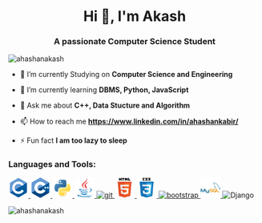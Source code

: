 <h1 align="center">Hi 👋, I'm Akash</h1>
<h3 align="center">A passionate Computer Science Student</h3>

<p align="left"> <img src="https://komarev.com/ghpvc/?username=ahashanakash&label=Profile%20views&color=0e75b6&style=flat" alt="ahashanakash" /> </p>

- 📖 I’m currently Studying on **Computer Science and Engineering**

- 🌱 I’m currently learning **DBMS, Python, JavaScript**

- 💬 Ask me about **C++, Data Stucture and Algorithm**

- 📫 How to reach me **https://www.linkedin.com/in/ahashankabir/**

- ⚡ Fun fact **I am too lazy to sleep**

<h3 align="left">Languages and Tools:</h3>
<p align="left"> 
  <a href="https://www.cprogramming.com/" target="_blank" rel="noreferrer"> 
    <img src="https://raw.githubusercontent.com/devicons/devicon/master/icons/c/c-original.svg" alt="c" width="40" height="40"/> 
  </a> 
  <a href="https://www.w3schools.com/cpp/" target="_blank" rel="noreferrer"> 
    <img src="https://raw.githubusercontent.com/devicons/devicon/master/icons/cplusplus/cplusplus-original.svg" alt="cplusplus" width="40" height="40"/> 
  </a> 
  <a href="https://www.python.org/" target="_blank" rel="noreferrer"> 
    <img src="https://raw.githubusercontent.com/devicons/devicon/master/icons/python/python-original.svg" alt="python" width="40" height="40"/> 
  </a>
  <a href="https://www.java.com" target="_blank" rel="noreferrer"> 
    <img src="https://raw.githubusercontent.com/devicons/devicon/master/icons/java/java-original.svg" alt="java" width="40" height="40"/> 
  </a>
  <a href="https://git-scm.com/" target="_blank" rel="noreferrer"> 
    <img src="https://www.vectorlogo.zone/logos/git-scm/git-scm-icon.svg" alt="git" width="40" height="40"/> 
  </a> 
  <a href="https://www.w3.org/html/" target="_blank" rel="noreferrer"> 
    <img src="https://raw.githubusercontent.com/devicons/devicon/master/icons/html5/html5-original-wordmark.svg" alt="html5" width="40" height="40"/> 
  </a>
  <a href="https://www.w3.org/Style/CSS/" target="_blank" rel="noreferrer"> 
    <img src="https://raw.githubusercontent.com/devicons/devicon/master/icons/css3/css3-original-wordmark.svg" alt="css3" width="40" height="40"/> 
</a>
  <a href="https://getbootstrap.com/" target="_blank" rel="noreferrer"> 
    <img src="https://upload.wikimedia.org/wikipedia/commons/b/b2/Bootstrap_logo.svg" alt="bootstrap" width="40" height="40"/> 
  </a>
  <a href="https://www.mysql.com/" target="_blank" rel="noreferrer"> 
    <img src="https://raw.githubusercontent.com/devicons/devicon/master/icons/mysql/mysql-original-wordmark.svg" alt="mysql" width="40" height="40"/> 
  </a>
  <a><img src="https://static.djangoproject.com/img/logos/django-logo-negative.svg" alt="Django" width="40" height="40"/</a>
   
</p>


<p><img align="left" src="https://github-readme-stats.vercel.app/api/top-langs?username=ahashanakash&show_icons=true&locale=en&layout=compact" alt="ahashanakash" /></p>


